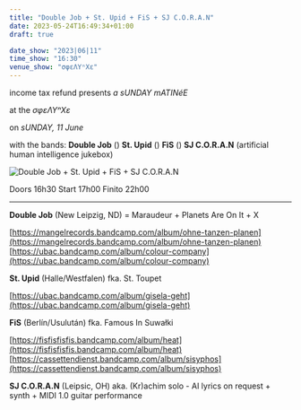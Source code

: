 ```yaml
---
title: "Double Job + St. Upid + FiS + SJ C.O.R.A.N"
date: 2023-05-24T16:49:34+01:00
draft: true

date_show: "2023|06|11"
time_show: "16:30"
venue_show: "σφεΛΥⁿΧε"
---
```


income tax refund presents
*a sUNDAY mATINéE*

at the 
*σφεΛΥⁿΧε*

on
*sUNDAY, 11 June*

with the bands:
**Double Job** ()
**St. Upid** ()
**FiS** ()
**SJ C.O.R.A.N** (artificial human intelligence jukebox)

![Double Job + St. Upid + FiS + SJ C.O.R.A.N](../../posters/2023-06-11.jpg)

Doors 16h30
Start 17h00
Finito 22h00

----


**Double Job** (New Leipzig, ND)
= Maraudeur + Planets Are On It + Ⅹ

[https://mangelrecords.bandcamp.com/album/ohne-tanzen-planen](https://mangelrecords.bandcamp.com/album/ohne-tanzen-planen)
[https://ubac.bandcamp.com/album/colour-company](https://ubac.bandcamp.com/album/colour-company)


**St. Upid** (Halle/Westfalen)
fka. St. Toupet

[https://ubac.bandcamp.com/album/gisela-geht](https://ubac.bandcamp.com/album/gisela-geht)


**FiS** (Berlín/Usulután)
fka. Famous In Suwałki

[https://fisfisfisfis.bandcamp.com/album/heat](https://fisfisfisfis.bandcamp.com/album/heat)
[https://cassettendienst.bandcamp.com/album/sisyphos](https://cassettendienst.bandcamp.com/album/sisyphos)


**SJ C.O.R.A.N** (Leipsic, OH)
aka. (Kr)achim solo - AI lyrics on request + synth + MIDI 1.0 guitar performance
[]()
